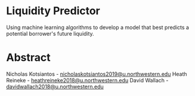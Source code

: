 # Liquidity Predictor

Using machine learning algorithms to develop a model that best predicts a potential borrower's future 
liquidity.

# Abstract

Nicholas Kotsiantos - nicholaskotsiantos2019@u.northwestern.edu
Heath Reineke - heathreineke2018@u.northwestern.edu
David Wallach - davidwallach2018@u.northwestern.edu



